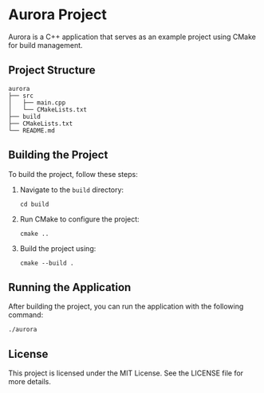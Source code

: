 # Aurora Project

Aurora is a C++ application that serves as an example project using CMake for build management.

## Project Structure

```
aurora
├── src
│   ├── main.cpp
│   └── CMakeLists.txt
├── build
├── CMakeLists.txt
└── README.md
```

## Building the Project

To build the project, follow these steps:

1. Navigate to the `build` directory:
   ```
   cd build
   ```

2. Run CMake to configure the project:
   ```
   cmake ..
   ```

3. Build the project using:
   ```
   cmake --build .
   ```

## Running the Application

After building the project, you can run the application with the following command:

```
./aurora
```

## License

This project is licensed under the MIT License. See the LICENSE file for more details.